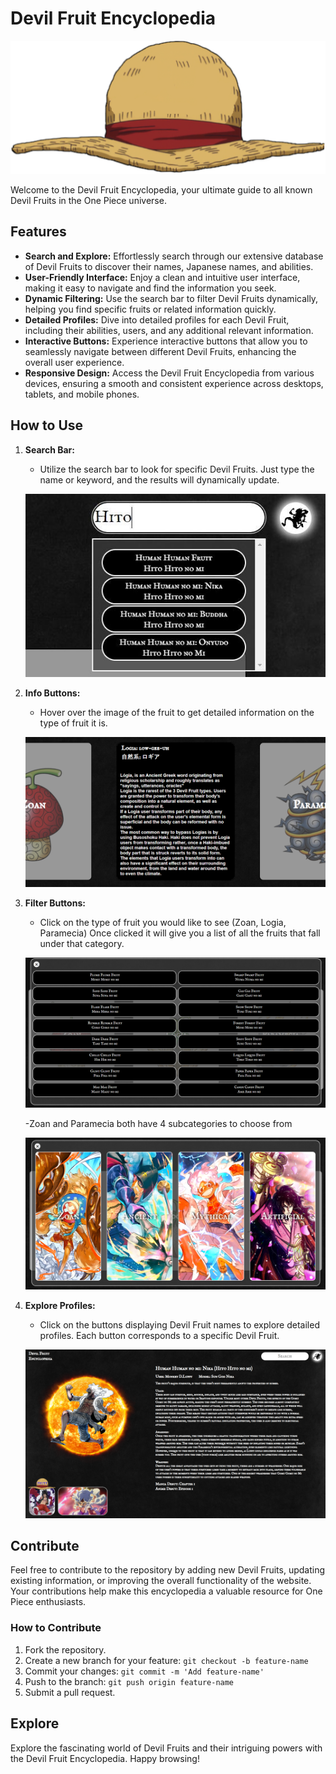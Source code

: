 
# Devil Fruit Encyclopedia

![Devil Fruit Logo](./assets/hat.png)

Welcome to the Devil Fruit Encyclopedia, your ultimate guide to all known Devil Fruits in the One Piece universe.

## Features

- **Search and Explore:** Effortlessly search through our extensive database of Devil Fruits to discover their names, Japanese names, and abilities.
- **User-Friendly Interface:** Enjoy a clean and intuitive user interface, making it easy to navigate and find the information you seek.
- **Dynamic Filtering:** Use the search bar to filter Devil Fruits dynamically, helping you find specific fruits or related information quickly.
- **Detailed Profiles:** Dive into detailed profiles for each Devil Fruit, including their abilities, users, and any additional relevant information.
- **Interactive Buttons:** Experience interactive buttons that allow you to seamlessly navigate between different Devil Fruits, enhancing the overall user experience.
- **Responsive Design:** Access the Devil Fruit Encyclopedia from various devices, ensuring a smooth and consistent experience across desktops, tablets, and mobile phones.

## How to Use

1. **Search Bar:**
   - Utilize the search bar to look for specific Devil Fruits. Just type the name or keyword, and the results will dynamically update.

   ![Search Bar](./assets/searchbar.jpg)

2. **Info Buttons:**
   - Hover over the image of the fruit to get detailed information on the type of fruit it is.

   ![Info Buttons](./assets/hover.PNG)

3. **Filter Buttons:**
   - Click on the type of fruit you would like to see (Zoan, Logia, Paramecia) Once clicked it will give you a list of all the fruits that fall under that category.

   ![Filter Buttons](./assets/type.PNG)

   -Zoan and Paramecia both have 4 subcategories to choose from

   ![Filter Buttons](./assets/sub.PNG)

4. **Explore Profiles:**
   - Click on the buttons displaying Devil Fruit names to explore detailed profiles. Each button corresponds to a specific Devil Fruit.
     
   ![Explore Profiles](./assets/info.PNG)

## Contribute

Feel free to contribute to the repository by adding new Devil Fruits, updating existing information, or improving the overall functionality of the website. Your contributions help make this encyclopedia a valuable resource for One Piece enthusiasts.

### How to Contribute

1. Fork the repository.
2. Create a new branch for your feature: `git checkout -b feature-name`
3. Commit your changes: `git commit -m 'Add feature-name'`
4. Push to the branch: `git push origin feature-name`
5. Submit a pull request.

## Explore

Explore the fascinating world of Devil Fruits and their intriguing powers with the Devil Fruit Encyclopedia. Happy browsing!

